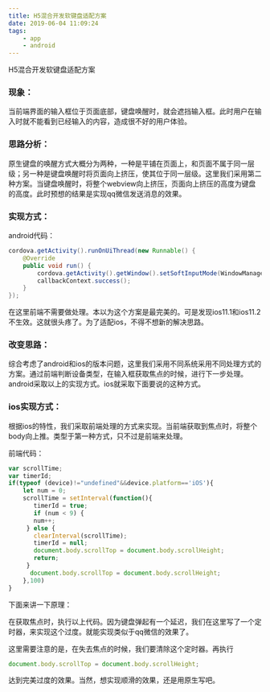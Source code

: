 ```yaml
---
title: H5混合开发软键盘适配方案
date: 2019-06-04 11:09:24
tags:  
    - app 
    - android             
---
```


H5混合开发软键盘适配方案
 <!-- more -->
 
### 现象：

​	当前端界面的输入框位于页面底部，键盘唤醒时，就会遮挡输入框。此时用户在输入时就不能看到已经输入的内容，造成很不好的用户体验。

### 思路分析：

​	原生键盘的唤醒方式大概分为两种，一种是平铺在页面上，和页面不属于同一层级；另一种是键盘唤醒时将页面向上挤压，使其位于同一层级。这里我们采用第二种方案。当键盘唤醒时，将整个webview向上挤压，页面向上挤压的高度为键盘的高度。此时预想的结果是实现qq微信发送消息的效果。

### 实现方式：

android代码：

```java
cordova.getActivity().runOnUiThread(new Runnable() {
    @Override
    public void run() {
        cordova.getActivity().getWindow().setSoftInputMode(WindowManager.LayoutParams.SOFT_INPUT_ADJUST_RESIZE);
        callbackContext.success();
    }
});
```

在这里前端不需要做处理。本以为这个方案是最完美的。可是发现ios11.1和ios11.2不生效。这就很头疼了。为了适配ios，不得不想新的解决思路。

### 改变思路：

​	综合考虑了android和ios的版本问题，这里我们采用不同系统采用不同处理方式的方案。通过前端判断设备类型，在输入框获取焦点的时候，进行下一步处理。android采取以上的实现方式。ios就采取下面要说的这种方式。

### ios实现方式：

​	根据ios的特性，我们采取前端处理的方式来实现。当前端获取到焦点时，将整个body向上推。类型于第一种方式，只不过是前端来处理。

前端代码：

```javascript
var scrollTime;
var timerId;
if(typeof (device)!="undefined"&&device.platform=='iOS'){
    let num = 0;
    scrollTime = setInterval(function(){
       timerId = true;
       if (num < 9) {
       num++;
     } else {
       clearInterval(scrollTime);
       timerId = null;
       document.body.scrollTop = document.body.scrollHeight;
       return;
     }
      document.body.scrollTop = document.body.scrollHeight;
    },100)
}
```

下面来讲一下原理：

在获取焦点时，执行以上代码。因为键盘弹起有一个延迟，我们在这里写了一个定时器，来实现这个过度。就能实现类似于qq微信的效果了。

这里需要注意的是，在失去焦点的时候，我们要清除这个定时器。再执行

```javascript
document.body.scrollTop = document.body.scrollHeight;
```

达到完美过度的效果。当然，想实现顺滑的效果，还是用原生写吧。
